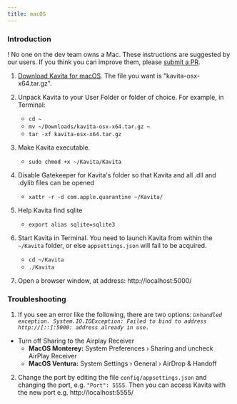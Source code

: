 ```yaml
---
title: macOS
---
```


### Introduction
! No one on the dev team owns a Mac. These instructions are suggested by our users. If you think you can improve them, please [submit a PR](https://github.com/Kareadita/Wiki/edit/main/pages/02.install/04.macos/default.md).

1. [Download Kavita for macOS](https://www.kavitareader.com/#downloads-v1-macos). The file you want is "kavita-osx-x64.tar.gz".

2. Unpack Kavita to your User Folder or folder of choice. For example, in Terminal:
    * `cd ~`
    * `mv ~/Downloads/kavita-osx-x64.tar.gz ~`
    * `tar -xf kavita-osx-x64.tar.gz`

3. Make Kavita executable.
    * `sudo chmod +x ~/Kavita/Kavita`

4. Disable Gatekeeper for Kavita's folder so that Kavita and all .dll and .dylib files can be opened
    * `xattr -r -d com.apple.quarantine ~/Kavita/`

5. Help Kavita find sqlite
    * `export alias sqlite=sqlite3`

6. Start Kavita in Terminal. You need to launch Kavita from within the `~/Kavita` folder, or else `appsettings.json` will fail to be acquired.
    * `cd ~/Kavita`
    * `./Kavita`

7. Open a browser window, at address: http://localhost:5000/

### Troubleshooting
1. If you see an error like the following, there are two options:  <i>`Unhandled exception. System.IO.IOException: Failed to bind to address http://[::]:5000: address already in use.`</i>
+ Turn off Sharing to the Airplay Receiver
   - **MacOS Monterey:** System Preferences › Sharing and uncheck AirPlay Receiver
   - **MacOS Ventura:** System Settings › General › AirDrop & Handoff

2. Change the port by editing the file `config/appsettings.json` and changing the port, e.g. `"Port": 5555`. Then you can access Kavita with the new port e.g. http://localhost:5555/

